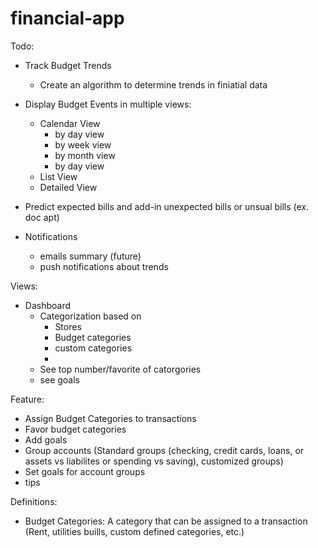 # financial-app

Todo:
- Track Budget Trends 
  - Create an algorithm to determine trends in finiatial data
- Display Budget Events in multiple views:
  - Calendar View
    - by day view
    - by week view
    - by month view
    - by day view
  - List View
  - Detailed View

- Predict expected bills and add-in unexpected bills or unsual bills (ex. doc apt)

- Notifications
  - emails summary (future)
  - push notifications about trends


Views:
  - Dashboard 
    - Categorization based on 
       - Stores
       - Budget categories 
       - custom categories
       - 
    - See top number/favorite of catorgories 
    - see goals
    
Feature:
  - Assign Budget Categories to transactions
  - Favor budget categories
  - Add goals
  - Group accounts (Standard groups (checking, credit cards, loans, or assets vs liabilites or spending vs saving), customized groups)
  - Set goals for account groups
  - tips 
  
Definitions: 
  - Budget Categories: A category that can be assigned to a transaction (Rent, utilities buills, custom defined categories, etc.)
